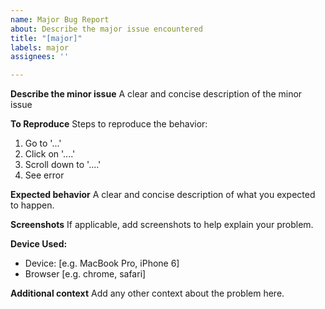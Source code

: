 ```yaml
---
name: Major Bug Report
about: Describe the major issue encountered
title: "[major]"
labels: major
assignees: ''

---
```


**Describe the minor issue**
A clear and concise description of the minor issue

**To Reproduce**
Steps to reproduce the behavior:
1. Go to '...'
2. Click on '....'
3. Scroll down to '....'
4. See error

**Expected behavior**
A clear and concise description of what you expected to happen.

**Screenshots**
If applicable, add screenshots to help explain your problem.

**Device Used:**
 - Device: [e.g. MacBook Pro, iPhone 6]
 - Browser [e.g. chrome, safari]

**Additional context**
Add any other context about the problem here.
